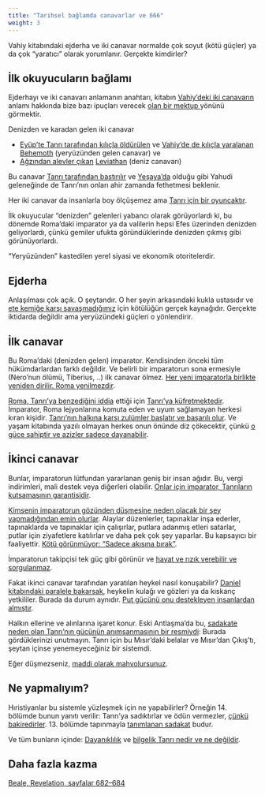 ```yaml
---
title: "Tarihsel bağlamda canavarlar ve 666"
weight: 3
---
```


Vahiy kitabındaki ejderha ve iki canavar normalde çok soyut (kötü güçler) ya da çok “yaratıcı” olarak yorumlanır. Gerçekte kimdirler?

## İlk okuyucuların bağlamı

<a name="b8d0"></a>
Ejderhayı ve iki canavarı anlamanın anahtarı, kitabın [Vahiy’deki iki canavarın](https://www.bibleserver.com/TR/Vahiy13) anlamı hakkında bize bazı ipuçları verecek [olan bir mektup ](../../../../background/literature/expl/the-book-of-revelation-how-to-read-it)yönünü görmektir.

Denizden ve karadan gelen iki canavar

- [Eyüp’te Tanrı tarafından kılıçla öldürülen](https://www.bibleserver.com/TR/Ey%C3%BCp40%3A19) ve [Vahiy’de de kılıçla yaralanan](https://www.bibleserver.com/TR/Vahiy13%3A14) [Behemoth](https://www.bibleserver.com/TR/Ey%C3%BCp40%3A15-24) (yeryüzünden gelen canavar) ve
- [Ağzından alevler çıkan](https://www.bibleserver.com/TR/Ey%C3%BCp41%3A19) [Leviathan](https://www.bibleserver.com/TR/Ey%C3%BCp41) (deniz canavarı)

Bu canavar [Tanrı tarafından bastırılır](https://www.bibleserver.com/TR/Ey%C3%BCp7%3A12) ve [Yeşaya’da](https://www.bibleserver.com/TR/Ye%C5%9Faya27%3A1) olduğu gibi Yahudi geleneğinde de Tanrı’nın onları ahir zamanda fethetmesi beklenir.

Her iki canavar da insanlarla boy ölçüşemez ama [Tanrı için bir oyuncaktır](https://www.bibleserver.com/TR/Mezmur104%3A26).

İlk okuyucular “denizden” gelenleri yabancı olarak görüyorlardı ki, bu dönemde Roma’daki imparator ya da valilerin hepsi Efes üzerinden denizden geliyorlardı, çünkü gemiler ufukta göründüklerinde denizden çıkmış gibi görünüyorlardı.

“Yeryüzünden” kastedilen yerel siyasi ve ekonomik otoritelerdir.

## Ejderha

<a name="744e"></a>
Anlaşılması çok açık. O şeytandır. O her şeyin arkasındaki kukla ustasıdır ve [ete kemiğe karşı savaşmadığımız](https://www.bibleserver.com/TR/Efesliler6%3A12) için kötülüğün gerçek kaynağıdır. Gerçekte iktidarda değildir ama yeryüzündeki güçleri o yönlendirir.

## İlk canavar

<a name="f803"></a>
Bu Roma’daki (denizden gelen) imparator. Kendisinden önceki tüm hükümdarlardan farklı değildir. Ve belirli bir imparatorun sona ermesiyle (Nero’nun ölümü, Tiberius, ..) ilk canavar ölmez. [Her yeni imparatorla birlikte yeniden dirilir. Roma yenilmezdir](https://www.bibleserver.com/TR/Vahiy13%3A3-4).

[Roma, Tanrı’ya benzediğini iddia](../../../../background/history/expl/pax-romana-key-to-understand-the-book-of-revelation) ettiği için [Tanrı’ya küfretmektedir](https://www.bibleserver.com/TR/Vahiy13%3A4-6). İmparator, Roma lejyonlarına komuta eden ve uyum sağlamayan herkesi kıran kişidir. [Tanrı’nın halkına karşı zulümler başlatır ve başarılı olur](https://www.bibleserver.com/TR/Vahiy13%3A7-8). Ve yaşam kitabında yazılı olmayan herkes onun önünde diz çökecektir, çünkü [o güce sahiptir ve azizler sadece dayanabilir](https://www.bibleserver.com/TR/Vahiy13%3A10).

## İkinci canavar

<a name="929e"></a>
Bunlar, imparatorun lütfundan yararlanan geniş bir insan ağıdır. Bu, vergi indirimleri, mali destek veya diğerleri olabilir. [Onlar için imparator, Tanrıların kutsamasının garantisidir](../../../../background/history/expl/pax-romana-key-to-understand-the-book-of-revelation).

[Kimsenin imparatorun gözünden düşmesine neden olacak bir şey yapmadığından emin olurlar](https://www.bibleserver.com/TR/Vahiy13%3A12). Alaylar düzenlerler, tapınaklar inşa ederler, tapınaklarda ve tapınaklar için çalışırlar, putlara adanmış etleri satarlar, putlar için ziyafetlere katılırlar ve daha pek çok şey yaparlar. Bu kapsayıcı bir faaliyettir. [Kötü görünmüyor: “Sadece akışına bırak”](https://www.bibleserver.com/TR/Vahiy13%3A11).

İmparatorun takipçisi tek güç gibi görünür ve [hayat ve rızık verebilir ve sorgulanmaz](https://www.bibleserver.com/TR/Vahiy13%3A13-14).

Fakat ikinci canavar tarafından yaratılan heykel nasıl konuşabilir? [Daniel kitabındaki paralele bakarsak](https://www.bibleserver.com/TR/Daniel3%3A4-12), heykelin kulağı ve gözleri ya da kıskanç yetkililer. Burada da durum aynıdır. [Put gücünü onu destekleyen insanlardan almıştır](https://www.bibleserver.com/TR/Vahiy13%3A15).

Halkın ellerine ve alınlarına işaret konur. Eski Antlaşma’da bu, [sadakate neden olan Tanrı’nın gücünün anımsanmasının bir resmiydi](https://www.bibleserver.com/TR/M%C4%B1s%C4%B1rdan%20%C3%87%C4%B1k%C4%B1%C5%9F13%3A16): Burada gördüklerinizi unutmayın. Tanrı için bu Mısır’daki belalar ve Mısır’dan Çıkış’tı, şeytan içinse yenemeyeceğiniz bir sistemdi.

Eğer düşmezseniz, [maddi olarak mahvolursunuz](https://www.bibleserver.com/TR/Vahiy13%3A16-17).

## Ne yapmalıyım?

<a name="93e3"></a>
Hıristiyanlar bu sistemle yüzleşmek için ne yapabilirler? Örneğin 14. bölümde bunun yanıtı verilir: Tanrı’ya sadıktırlar ve ödün vermezler, [çünkü bakiredirler](https://www.bibleserver.com/TR/Vahiy14%3A4). 13. bölümde tapınmayla [tanımlanan sadakat](https://www.bibleserver.com/TR/Vahiy13%3A8) budur.

Ve tüm bunların içinde: [Dayanıklılık](https://www.bibleserver.com/TR/Vahiy13%3A10) ve [bilgelik Tanrı nedir ve ne değildir](https://www.bibleserver.com/TR/Vahiy13%3A18).

## Daha fazla kazma

[Beale, Revelation, sayfalar 682–684](../../../../about/ressources/index.html#beale_rev)

